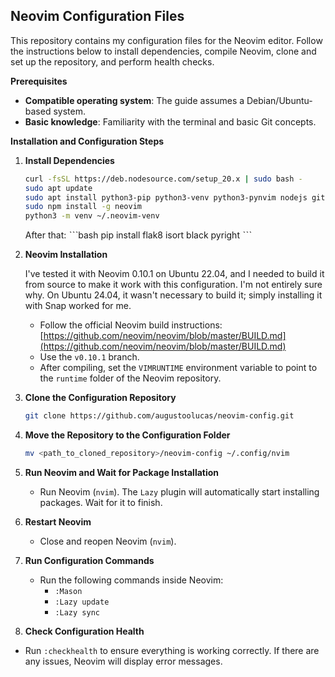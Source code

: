 ## Neovim Configuration Files

This repository contains my configuration files for the Neovim editor. Follow the instructions below to install dependencies, compile Neovim, clone and set up the repository, and perform health checks.

**Prerequisites**

- **Compatible operating system**: The guide assumes a Debian/Ubuntu-based system.
- **Basic knowledge**: Familiarity with the terminal and basic Git concepts.

**Installation and Configuration Steps**

1. **Install Dependencies**

   ```bash
   curl -fsSL https://deb.nodesource.com/setup_20.x | sudo bash -
   sudo apt update
   sudo apt install python3-pip python3-venv python3-pynvim nodejs git lua5.1 luarocks ripgrep ninja-build gettext cmake unzip curl build-essential
   sudo npm install -g neovim
   python3 -m venv ~/.neovim-venv
   ```

   After that:
   ˋˋˋbash
   pip install flak8 isort black pyright
   ˋˋˋ

3. **Neovim Installation**
  
   I've tested it with Neovim 0.10.1 on Ubuntu 22.04, and I needed to build it from source to make it work with this configuration. I'm not entirely sure why. On Ubuntu 24.04, it wasn't necessary to build it; simply installing it with Snap worked for me. 

   - Follow the official Neovim build instructions: [https://github.com/neovim/neovim/blob/master/BUILD.md](https://github.com/neovim/neovim/blob/master/BUILD.md)
   - Use the `v0.10.1` branch.
   - After compiling, set the `VIMRUNTIME` environment variable to point to the `runtime` folder of the Neovim repository.

5. **Clone the Configuration Repository**

   ```bash
   git clone https://github.com/augustoolucas/neovim-config.git
   ```

6. **Move the Repository to the Configuration Folder**

   ```bash
   mv <path_to_cloned_repository>/neovim-config ~/.config/nvim
   ```

7. **Run Neovim and Wait for Package Installation**

   - Run Neovim (`nvim`). The `Lazy` plugin will automatically start installing packages. Wait for it to finish.

8. **Restart Neovim**

   - Close and reopen Neovim (`nvim`).

9. **Run Configuration Commands**

   - Run the following commands inside Neovim:
     - `:Mason`
     - `:Lazy update`
     - `:Lazy sync`

10. **Check Configuration Health**

   - Run `:checkhealth` to ensure everything is working correctly. If there are any issues, Neovim will display error messages.
